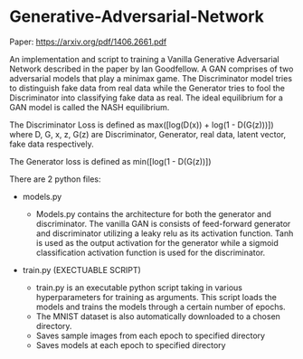 # Generative-Adversarial-Network

Paper: https://arxiv.org/pdf/1406.2661.pdf

An implementation and script to training a Vanilla Generative Adversarial Network described in the paper by Ian Goodfellow. A GAN comprises of two adversarial models that play a minimax game. The Discriminator model tries to distinguish fake data from real data while the Generator tries to fool the Discriminator into classifying fake data as real. The ideal equilibrium for a GAN model is called the NASH equilibrium. 

The Discriminator Loss is defined as max([log(D(x)) + log(1 - D(G(z)))]) where D, G, x, z, G(z) are Discriminator, Generator, real data, latent vector, fake data respectively.

The Generator loss is defined as min([log(1 - D(G(z))])

There are 2 python files:
  - models.py
    - Models.py contains the architecture for both the generator and discriminator. The vanilla GAN is consists of feed-forward generator and discriminator utilizing a leaky relu as its activation function. Tanh is used as the output activation for the generator while a sigmoid classification activation function is used for the discriminator.
    
  - train.py (EXECTUABLE SCRIPT)
    - train.py is an executable python script taking in various hyperparameters for training as arguments. This script loads the models and trains the models through a certain number of epochs.
    - The MNIST dataset is also automatically downloaded to a chosen directory.
    - Saves sample images from each epoch to specified directory
    - Saves models at each epoch to specified directory
    
